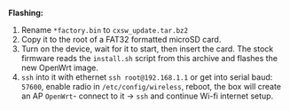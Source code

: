 **Flashing:**  
  
1. Rename `*factory.bin` to `cxsw_update.tar.bz2`  
2. Copy it to the root of a FAT32 formatted microSD card.  
3. Turn on the device, wait for it to start, then insert the card. The stock firmware reads the `install.sh` script from this archive and flashes the new OpenWrt image.  
4. `ssh` into it with ethernet `ssh root@192.168.1.1` or get into serial baud: `57600`, enable radio in `/etc/config/wireless`, reboot, the box will create an AP `OpenWrt`- connect to it -> `ssh` and continue Wi-fi internet setup.
